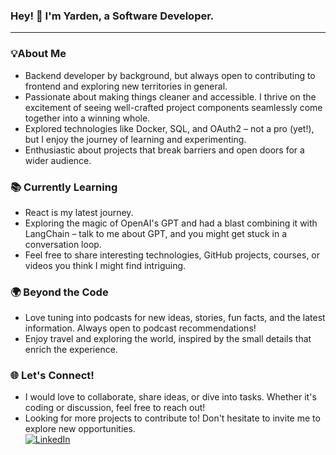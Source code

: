  ### Hey! 👋 I'm Yarden, a Software Developer.
---

### 💡About Me
- Backend developer by background, but always open to contributing to frontend and exploring new territories in general.
- Passionate about making things cleaner and accessible. I thrive on the excitement of seeing well-crafted project components seamlessly come together into a winning whole.
- Explored technologies like Docker, SQL, and OAuth2 – not a pro (yet!), but I enjoy the journey of learning and experimenting.
- Enthusiastic about projects that break barriers and open doors for a wider audience.

### 📚 Currently Learning
- React is my latest journey.
- Exploring the magic of OpenAI's GPT and had a blast combining it with LangChain – talk to me about GPT, and you might get stuck in a conversation loop.
- Feel free to share interesting technologies, GitHub projects, courses, or videos you think I might find intriguing.

### 🌍 Beyond the Code
- Love tuning into podcasts for new ideas, stories, fun facts, and the latest information. Always open to podcast recommendations!
- Enjoy travel and exploring the world, inspired by the small details that enrich the experience.

### 🌐  Let's Connect!
- I would love to collaborate, share ideas, or dive into tasks. Whether it's coding or discussion, feel free to reach out! 
- Looking for more projects to contribute to! Don't hesitate to invite me to explore new opportunities.  
[![LinkedIn](https://img.shields.io/badge/LinkedIn-Profile-blue?style=flat&logo=linkedin&labelColor=blue)](https://www.linkedin.com/in/yarden-mezi)
